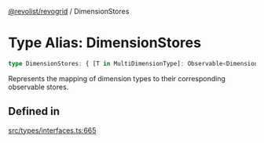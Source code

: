 [@revolist/revogrid](README.md) / DimensionStores

# Type Alias: DimensionStores

```ts
type DimensionStores: { [T in MultiDimensionType]: Observable<DimensionSettingsState> };
```

Represents the mapping of dimension types to their corresponding observable stores.

## Defined in

[src/types/interfaces.ts:665](https://github.com/revolist/revogrid/blob/8d359a6641aa3d85978ae1d816f404366e0fe6c4/src/types/interfaces.ts#L665)
